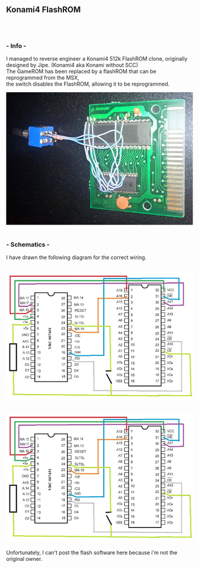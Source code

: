 ## Konami4 FlashROM
<br/><br/>  
### - Info -
I managed to reverse engineer a Konami4 512k FlashROM clone, originally designed by Jipe. (Konami4 aka Konami without SCC)  
The GameROM has been replaced by a flashROM that can be reprogrammed from the MSX,  
the switch disables the FlashROM, allowing it to be reprogrammed.

![Konami4FlahRom](Konami4FlahROM.jpg "Konami 4 FlahROM")
<br/><br/>

### - Schematics -
I have drawn the following diagram for the correct wiring.<br/><br/>

![Konami4FlahRomSchematics](MSX/Hardware/Konami4FlashROM/Konami4FlahROMSchematics.jpg "Konami 4 FlahROM Schematics")
<br/><br/>

![Konami4FlahRom](Konami4FlahROMSchematics.jpg "Konami 4 FlahROM")
<br/><br/>
Unfortunately, I can't post the flash software here because i'm not the original owner.